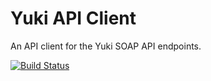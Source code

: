 Yuki API Client
===============

An API client for the Yuki SOAP API endpoints.

[![Build Status](https://travis-ci.org/jorisvandesande/yuki-api-client.svg?branch=master)](https://travis-ci.org/jorisvandesande/yuki-api-client)
